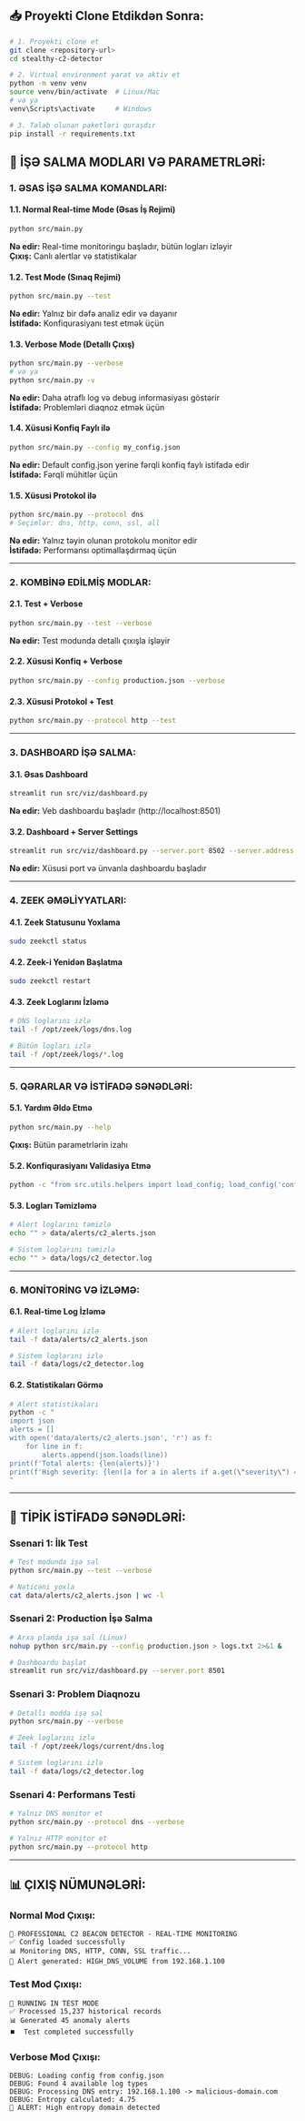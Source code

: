 ## 📥 Proyekti Clone Etdikdən Sonra:

```bash
# 1. Proyekti clone et
git clone <repository-url>
cd stealthy-c2-detector

# 2. Virtual environment yarat və aktiv et
python -m venv venv
source venv/bin/activate  # Linux/Mac
# və ya
venv\Scripts\activate     # Windows

# 3. Tələb olunan paketləri quraşdır
pip install -r requirements.txt
```

## 🚀 İŞƏ SALMA MODLARI VƏ PARAMETRLƏRİ:

### 1. **ƏSAS İŞƏ SALMA KOMANDLARI:**

#### **1.1. Normal Real-time Mode** (Əsas İş Rejimi)
```bash
python src/main.py
```
**Nə edir:** Real-time monitoringu başladır, bütün logları izləyir  
**Çıxış:** Canlı alertlar və statistikalar

#### **1.2. Test Mode** (Sınaq Rejimi)
```bash
python src/main.py --test
```
**Nə edir:** Yalnız bir dəfə analiz edir və dayanır  
**İstifadə:** Konfiqurasiyanı test etmək üçün

#### **1.3. Verbose Mode** (Detallı Çıxış)
```bash
python src/main.py --verbose
# və ya
python src/main.py -v
```
**Nə edir:** Daha ətraflı log və debug informasiyası göstərir  
**İstifadə:** Problemləri diaqnoz etmək üçün

#### **1.4. Xüsusi Konfiq Faylı ilə**
```bash
python src/main.py --config my_config.json
```
**Nə edir:** Default config.json yerine fərqli konfiq faylı istifadə edir  
**İstifadə:** Fərqli mühitlər üçün

#### **1.5. Xüsusi Protokol ilə**
```bash
python src/main.py --protocol dns
# Seçimlər: dns, http, conn, ssl, all
```
**Nə edir:** Yalnız təyin olunan protokolu monitor edir  
**İstifadə:** Performansı optimallaşdırmaq üçün

---

### 2. **KOMBİNƏ EDİLMİŞ MODLAR:**

#### **2.1. Test + Verbose**
```bash
python src/main.py --test --verbose
```
**Nə edir:** Test modunda detallı çıxışla işləyir

#### **2.2. Xüsusi Konfiq + Verbose**
```bash
python src/main.py --config production.json --verbose
```

#### **2.3. Xüsusi Protokol + Test**
```bash
python src/main.py --protocol http --test
```

---

### 3. **DASHBOARD İŞƏ SALMA:**

#### **3.1. Əsas Dashboard**
```bash
streamlit run src/viz/dashboard.py
```
**Nə edir:** Veb dashboardu başladır (http://localhost:8501)

#### **3.2. Dashboard + Server Settings**
```bash
streamlit run src/viz/dashboard.py --server.port 8502 --server.address 0.0.0.0
```
**Nə edir:** Xüsusi port və ünvanla dashboardu başladır

---

### 4. **ZEEK ƏMƏLİYYATLARI:**

#### **4.1. Zeek Statusunu Yoxlama**
```bash
sudo zeekctl status
```

#### **4.2. Zeek-i Yenidən Başlatma**
```bash
sudo zeekctl restart
```

#### **4.3. Zeek Loglarını İzləmə**
```bash
# DNS loglarını izlə
tail -f /opt/zeek/logs/dns.log

# Bütün logları izlə
tail -f /opt/zeek/logs/*.log
```

---

### 5. **QƏRARLAR VƏ İSTİFADƏ SƏNƏDLƏRİ:**

#### **5.1. Yardım Əldə Etmə**
```bash
python src/main.py --help
```
**Çıxış:** Bütün parametrlərin izahı

#### **5.2. Konfiqurasiyanı Validasiya Etmə**
```bash
python -c "from src.utils.helpers import load_config; load_config('config.json'); print('✅ Config valid')"
```

#### **5.3. Logları Təmizləmə**
```bash
# Alert loglarını təmizlə
echo "" > data/alerts/c2_alerts.json

# Sistem loglarını təmizlə
echo "" > data/logs/c2_detector.log
```

---

### 6. **MONİTORİNG VƏ İZLƏMƏ:**

#### **6.1. Real-time Log İzləmə**
```bash
# Alert loglarını izlə
tail -f data/alerts/c2_alerts.json

# Sistem loglarını izlə
tail -f data/logs/c2_detector.log
```

#### **6.2. Statistikaları Görmə**
```bash
# Alert statistikaları
python -c "
import json
alerts = []
with open('data/alerts/c2_alerts.json', 'r') as f:
    for line in f:
        alerts.append(json.loads(line))
print(f'Total alerts: {len(alerts)}')
print(f'High severity: {len([a for a in alerts if a.get(\"severity\") == \"HIGH\"])}')
"
```

---

## 🎯 **TİPİK İSTİFADƏ SƏNƏDLƏRİ:**

### **Ssenari 1: İlk Test**
```bash
# Test modunda işə sal
python src/main.py --test --verbose

# Nəticəni yoxla
cat data/alerts/c2_alerts.json | wc -l
```

### **Ssenari 2: Production İşə Salma**
```bash
# Arxa planda işə sal (Linux)
nohup python src/main.py --config production.json > logs.txt 2>&1 &

# Dashboardu başlat
streamlit run src/viz/dashboard.py --server.port 8501
```

### **Ssenari 3: Problem Diaqnozu**
```bash
# Detallı modda işə sal
python src/main.py --verbose

# Zeek loglarını izlə
tail -f /opt/zeek/logs/current/dns.log

# Sistem loglarını izlə
tail -f data/logs/c2_detector.log
```

### **Ssenari 4: Performans Testi**
```bash
# Yalnız DNS monitor et
python src/main.py --protocol dns --verbose

# Yalnız HTTP monitor et
python src/main.py --protocol http
```

---

## 📊 **ÇIXIŞ NÜMUNƏLƏRİ:**

### **Normal Mod Çıxışı:**
```
🚀 PROFESSIONAL C2 BEACON DETECTOR - REAL-TIME MONITORING
✅ Config loaded successfully
📊 Monitoring DNS, HTTP, CONN, SSL traffic...
🚨 Alert generated: HIGH_DNS_VOLUME from 192.168.1.100
```

### **Test Mod Çıxışı:**
```
🧪 RUNNING IN TEST MODE
✅ Processed 15,237 historical records
📊 Generated 45 anomaly alerts
⏹️  Test completed successfully
```

### **Verbose Mod Çıxışı:**
```
DEBUG: Loading config from config.json
DEBUG: Found 4 available log types
DEBUG: Processing DNS entry: 192.168.1.100 -> malicious-domain.com
DEBUG: Entropy calculated: 4.75
🚨 ALERT: High entropy domain detected
```
